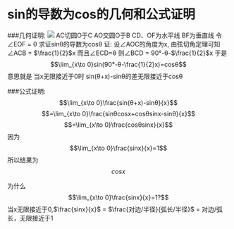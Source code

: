 # sin的导数为cos的几何和公式证明
###几何证明:
![](http://7xqhly.com1.z0.glb.clouddn.com/sincos.png)
AC切圆O于C
AO交圆O于B
CD、OF为水平线
BF为垂直线
令∠EOF = θ 求证sinθ的导数为cosθ
证:
设∠AOC的角度为x,
由弦切角定理可知∠ACB = $\frac{1}{2}$x
而且∠ECD=θ
则∠BCD = 90°-θ-$\frac{1}{2}$x
于是$$\lim_{x\to 0}sin(90°-θ-\frac{1}{2}x)=cosθ$$
意思就是 当x无限接近于0时 sin(θ+x)-sinθ的差无限接近于cosθ

###公式证明:
$$\lim_{x\to 0}\frac{sin(θ+x)-sinθ}{x}$$
$$=\lim_{x\to 0}\frac{sinθcosx+cosθsinx-sinθ}{x}$$
$$=\lim_{x\to 0}\frac{cosθsinx}{x}$$
因为$$\lim_{x\to 0}\frac{sinx}{x}=1$$
所以结果为$$cosx$$

为什么$$\lim_{x\to 0}\frac{sinx}{x}=1?$$
当x无限接近于0,$\frac{sinx}{x}$ = $\frac{对边/半径}{弧长/半径}$ = 对边/弧长，无限接近于1




